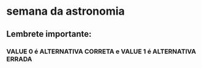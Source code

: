 # semana da astronomia

## Lembrete importante:

### VALUE 0 é ALTERNATIVA CORRETA e VALUE 1 é ALTERNATIVA ERRADA


